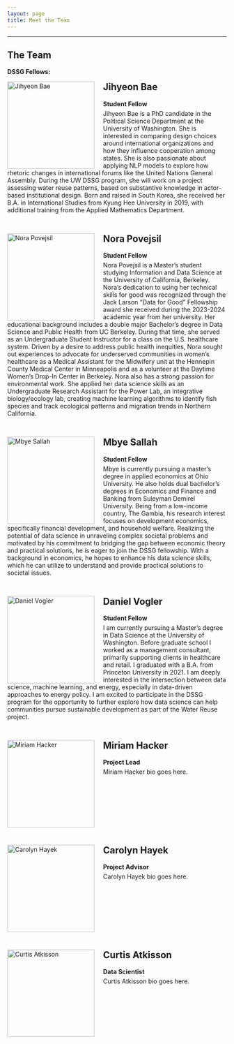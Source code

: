 ```yaml
---
layout: page
title: Meet the Team
---
```

---

## The Team

<p><strong>DSSG Fellows:</strong></p>

<div class="team-member">
  <img src="{{ site.url }}{{ site.baseurl }}/assets/img/Jihyeon.jpg" alt="Jihyeon Bae" class="team-photo">
  <div class="bio-content">
    <h2>Jihyeon Bae</h2>
    <p><strong>Student Fellow</strong></p>
    <p>Jihyeon Bae is a PhD candidate in the Political Science Department at the University of Washington. She is interested in comparing design choices around international organizations and how they influence cooperation among states. She is also passionate about applying NLP models to explore how rhetoric changes in international forums like the United Nations General Assembly. During the UW DSSG program, she will work on a project assessing water reuse patterns, based on substantive knowledge in actor-based institutional design. Born and raised in South Korea, she received her B.A. in International Studies from Kyung Hee University in 2019, with additional training from the Applied Mathematics Department.</p>
  </div>
</div>

<div class="team-member">
  <img src="{{ site.url }}{{ site.baseurl }}/assets/img/Nora.jpg" alt="Nora Povejsil" class="team-photo">
  <div class="bio-content">
    <h2>Nora Povejsil</h2>
    <p><strong>Student Fellow</strong></p>
    <p> Nora Povejsil is a Master’s student studying Information and Data Science at the University of California, Berkeley. Nora’s dedication to using her technical skills for good was recognized through the Jack Larson “Data for Good” Fellowship award she received during the 2023-2024 academic year from her university.
    Her educational background includes a double major Bachelor’s degree in Data Science and Public Health from UC Berkeley. During that time, she served as an Undergraduate Student Instructor for a class on the U.S. healthcare system. Driven by a desire to address public health inequities, Nora sought out experiences to advocate for underserved communities in women’s healthcare as a Medical Assistant for the Midwifery unit at the Hennepin County Medical Center in Minneapolis and as a volunteer at the Daytime Women’s Drop-In Center in Berkeley.
    Nora also has a strong passion for environmental work. She applied her data science skills as an Undergraduate Research Assistant for the Power Lab, an integrative biology/ecology lab, creating machine learning algorithms to identify fish species and track ecological patterns and migration trends in Northern California.</p>
  </div>
</div>

<div class="team-member">
  <img src="{{ site.url }}{{ site.baseurl }}/assets/img/Mbye.jpg" alt="Mbye Sallah" class="team-photo">
  <div class="bio-content">
    <h2>Mbye Sallah</h2>
    <p><strong>Student Fellow</strong></p>
    <p>Mbye is currently pursuing a master’s degree in applied economics at Ohio University. He also holds dual bachelor’s degrees in Economics and Finance and Banking from Suleyman Demirel University. Being from a low-income country, The Gambia, his research interest focuses on development economics, specifically financial development, and household welfare. Realizing the potential of data science in unraveling complex societal problems and motivated by his commitment to bridging the gap between economic theory and practical solutions, he is eager to join the DSSG fellowship. With a background in economics, he hopes to enhance his data science skills, which he can utilize to understand and provide practical solutions to societal issues.</p>
  </div>
</div>

<div class="team-member">
  <img src="{{ site.url }}{{ site.baseurl }}/assets/img/Daniel.jpg" alt="Daniel Vogler" class="team-photo">
  <div class="bio-content">
    <h2>Daniel Vogler</h2>
    <p><strong>Student Fellow</strong></p>
    <p>I am currently pursuing a Master’s degree in Data Science at the University of Washington. Before graduate school I worked as a management consultant, primarily supporting clients in healthcare and retail. I graduated with a B.A. from Princeton University in 2021. I am deeply interested in the intersection between data science, machine learning, and energy, especially in data-driven approaches to energy policy. I am excited to participate in the DSSG program for the opportunity to further explore how data science can help communities pursue sustainable development as part of the Water Reuse project.</p>
  </div>
</div>

<div class="team-member">
  <img src="{{ site.url }}{{ site.baseurl }}/assets/img/Miriam.png" alt="Miriam Hacker" class="team-photo">
  <div class="bio-content">
    <h2>Miriam Hacker</h2>
    <p><strong>Project Lead</strong></p>
    <p>Miriam Hacker bio goes here.</p>
  </div>
</div>

<div class="team-member">
  <img src="{{ site.url }}{{ site.baseurl }}/assets/img/Carolyn.jpg" alt="Carolyn Hayek" class="team-photo">
  <div class="bio-content">
    <h2>Carolyn Hayek</h2>
    <p><strong>Project Advisor</strong></p>
    <p>Carolyn Hayek bio goes here.</p>
  </div>
</div>

<div class="team-member">
  <img src="{{ site.url }}{{ site.baseurl }}/assets/img/Curtis.jpg" alt="Curtis Atkisson" class="team-photo">
  <div class="bio-content">
    <h2>Curtis Atkisson</h2>
    <p><strong>Data Scientist</strong></p>
    <p>Curtis Atkisson bio goes here. </p>
  </div>
</div>

<style>
.team-member {
  overflow: hidden;
  margin-bottom: 40px;
}

.team-photo {
  float: left;
  width: 200px;
  height: 200px;
  object-fit: cover;
  margin-right: 20px;
}

.bio-content h2 {
  margin-top: 0;
}

.bio-content p {
  margin: 5px 0;
}
